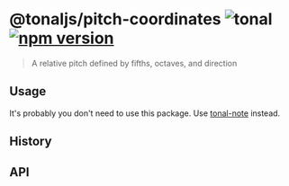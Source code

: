 # @tonaljs/pitch-coordinates ![tonal](https://img.shields.io/badge/@tonaljs-pitch-coordinates-yellow.svg?style=flat-square) [![npm version](https://img.shields.io/npm/v/@tonaljs/pitch-coordinates.svg?style=flat-square)](https://www.npmjs.com/package/@tonaljs/pitch-coordinates)

> A relative pitch defined by fifths, octaves, and direction

## Usage

It's probably you don't need to use this package. Use [tonal-note](/packages/note) instead.

## History

## API
